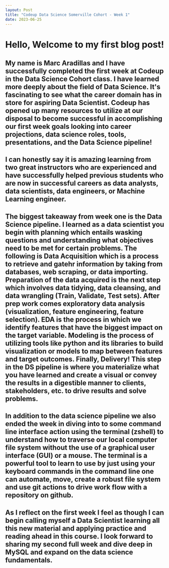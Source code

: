 ```yaml
---
layout: Post
title: "Codeup Data Science Somerville Cohort - Week 1"
date: 2023-06-25
---
```


# **Hello, Welcome to my first blog post!**

## My name is Marc Aradillas and I have successfully completed the first week at Codeup in the Data Science Cohort class. I have learned more deeply about the field of Data Science. It's fascinating to see what the career domain has in store for aspiring Data Scientist. Codeup has opened up many resources to utilize at our disposal to become successful in accomplishing our first week goals looking into career projections, data science roles, tools, presentations, and the Data Science pipeline!

## I can honestly say it is amazing learning from two great instructors who are experienced and have successfully helped previous students who are now in successful careers as data analysts, data scientists, data engineers, or Machine Learning engineer. 

## The biggest takeaway from week one is the Data Science pipeline. I learned as a data scientist you begin with planning which entails wasking questions and understanding what objectives need to be met for certain problems. The following is Data Acquisition which is a process to retrieve and gatehr information by taking from databases, web scraping, or data importing. Preparation of the data acquired is the next step which involves data tidying, data cleansing, and data wrangling (Train, Validate, Test sets). After prep work comes exploratory data analysis (visualization, feature engineering, feature selection). EDA is the process in which we identify features that have the biggest impact on the target variable. Modeling is the process of utilizing tools like python and its libraries to build visualization or models to map between features and target outcomes. Finally, Delivery! This step in the DS pipeline is where you materialize what you have learned and create a visual or convey the results in a digestible manner to clients, stakeholders, etc. to drive results and solve problems.

## In addition to the data science pipeline we also ended the week in diving into to some command line interface action using the terminal (zshell) to understand how to traverse our local computer file system without the use of a graphical user interface (GUI) or a mouse. The terminal is a powerful tool to learn to use by just using your keyboard commands in the command line one can automate, move, create a robust file system and use git actions to drive work flow with a repository on github.

## As I reflect on the first week I feel as though I can begin calling myself a Data Scientist learning all this new material and applying practice and reading ahead in this course. I look forward to sharing my second full week and dive deep in MySQL and expand on the data science fundamentals.
